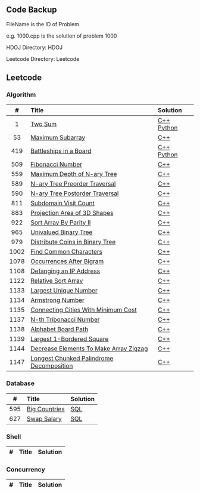## Code Backup

FileName is the ID of Problem

e.g. 1000.cpp is the solution of problem 1000

HDOJ Directory: HDOJ

Leetcode Directory: Leetcode

## Leetcode

### Algorithm

| # | Title | Solution |
|:-:| :---- | :------- |
|1|[Two Sum](https://leetcode.com/problems/two-sum)|[C++](./Leetcode/1.cpp) [Python](./Leetcode/1.py)|
|53|[Maximum Subarray](https://leetcode.com/problems/maximum-subarray/)|[C++](./Leetcode/53.cpp)|
|419|[Battleships in a Board](https://leetcode.com/problems/battleships-in-a-board/)|[C++](./Leetcode/419.cpp) [Python](./Leetcode/419.py)|
|509|[Fibonacci Number](https://leetcode.com/problems/fibonacci-number/)|[C++](./Leetcode/509.cpp)|
|559|[Maximum Depth of N-ary Tree](https://leetcode.com/problems/maximum-depth-of-n-ary-tree/)|[C++](./Leetcode/559.cpp)|
|589|[N-ary Tree Preorder Traversal](https://leetcode.com/problems/n-ary-tree-preorder-traversal/)|[C++](./Leetcode/589.cpp)|
|590|[N-ary Tree Postorder Traversal](https://leetcode.com/problems/n-ary-tree-postorder-traversal/)|[C++](./Leetcode/590.cpp)|
|811|[Subdomain Visit Count](https://leetcode.com/problems/subdomain-visit-count/)|[C++](./Leetcode/811.cpp)|
|883|[Projection Area of 3D Shapes](https://leetcode.com/problems/projection-area-of-3d-shapes/)|[C++](./Leetcode/883.cpp)|
|922|[Sort Array By Parity II](https://leetcode.com/problems/sort-array-by-parity-ii/)|[C++](./Leetcode/922.cpp)|
|965|[Univalued Binary Tree](https://leetcode.com/problems/univalued-binary-tree/)|[C++](./Leetcode/965.cpp)|
|979|[Distribute Coins in Binary Tree](https://leetcode.com/problems/distribute-coins-in-binary-tree/)|[C++](./Leetcode/979.cpp)|
|1002|[Find Common Characters](https://leetcode.com/problems/find-common-characters/)|[C++](./Leetcode/1002.cpp)|
|1078|[Occurrences After Bigram](https://leetcode.com/problems/occurrences-after-bigram/)|[C++](./Leetcode/1078.cpp)|
|1108|[Defanging an IP Address](https://leetcode.com/problems/defanging-an-ip-address)|[C++](./Leetcode/1108.cpp)|
|1122|[Relative Sort Array](https://leetcode.com/problems/relative-sort-array/)|[C++](./Leetcode/1122.cpp)|
|1133|[Largest Unique Number](https://leetcode.com/problems/largest-unique-number)|[C++](./Leetcode/1133.cpp)|
|1134|[Armstrong Number](https://leetcode.com/problems/armstrong-number)|[C++](./Leetcode/1134.cpp)|
|1135|[Connecting Cities With Minimum Cost](https://leetcode.com/problems/connecting-cities-with-minimum-cost)|[C++](./Leetcode/1135.cpp)|
|1137|[N-th Tribonacci Number](https://leetcode.com/problems/n-th-tribonacci-number/)|[C++](./Leetcode/1137.cpp)|
|1138|[Alphabet Board Path](https://leetcode.com/problems/alphabet-board-path/)|[C++](./Leetcode/1138.cpp)|
|1139|[Largest 1-Bordered Square](https://leetcode.com/problems/largest-1-bordered-square/)|[C++](./Leetcode/1139.cpp)|
|1144|[Decrease Elements To Make Array Zigzag](https://leetcode.com/problems/decrease-elements-to-make-array-zigzag/)|[C++](./Leetcode/1144.cpp)|
|1147|[Longest Chunked Palindrome Decomposition](https://leetcode.com/contest/weekly-contest-148/problems/longest-chunked-palindrome-decomposition/)|[C++](./Leetcode/1147.cpp)|

### Database

| # | Title | Solution |
|:-:| :---- | :------- |
|595|[Big Countries](https://leetcode.com/problems/big-countries/")|[SQL](./Leetcode/595.sql)|
|627|[Swap Salary](https://leetcode.com/problems/swap-salary/")|[SQL](./Leetcode/627.sql)|

### Shell

| # | Title | Solution |
|:-:| :---- | :------- |

### Concurrency

| # | Title | Solution |
|:-:| :---- | :------- |